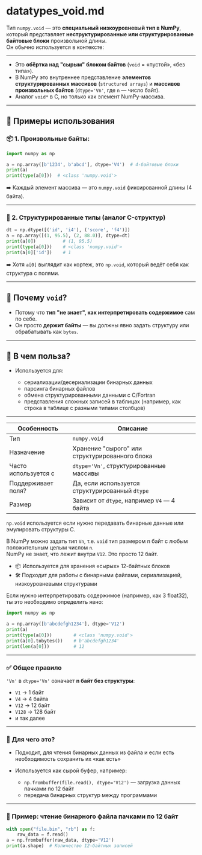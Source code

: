 # datatypes_void.md

Тип `numpy.void` — это **специальный низкоуровневый тип в NumPy**, который представляет **неструктурированные или структурированные байтовые блоки** произвольной длины.  
Он обычно используется в контексте:

---
* Это **обёртка над "сырым" блоком байтов** (`void` = «пустой», «без типа»).
* В NumPy это внутреннее представление **элементов структурированных массивов** (`structured arrays`) и **массивов произвольных байтов** (`dtype='Vn'`, где `n` — число байт).
* Аналог `void*` в C, но только как элемент NumPy-массива.

---

## 🔸 Примеры использования

### 📦 1. **Произвольные байты:**

```python
import numpy as np

a = np.array([b'1234', b'abcd'], dtype='V4')  # 4-байтовые блоки
print(a)
print(type(a[0]))  # <class 'numpy.void'>
```

➡️ Каждый элемент массива — это `numpy.void` фиксированной длины (4 байта).

---

### 🧱 2. **Структурированные типы (аналог C-структур)**

```python
dt = np.dtype([('id', 'i4'), ('score', 'f4')])
a = np.array([(1, 95.5), (2, 88.0)], dtype=dt)
print(a[0])          # (1, 95.5)
print(type(a[0]))    # <class 'numpy.void'>
print(a[0]['id'])    # 1
```

➡️ Хотя `a[0]` выглядит как кортеж, это `np.void`, который ведёт себя как структура с полями.

---

## 🔸 Почему `void`?

* Потому что **тип "не знает", как интерпретировать содержимое** сам по себе.
* Он просто **держит байты** — вы должны явно задать структуру или обрабатывать как `bytes`.

---

## 🔸 В чем польза?

* Используется для:

  * сериализации/десериализации бинарных данных
  * парсинга бинарных файлов
  * обмена структурированными данными с C/Fortran
  * представления сложных записей в таблицах (например, как строка в таблице с разными типами столбцов)

---

| Особенность          | Описание                                        |
| -------------------- | ----------------------------------------------- |
| Тип                  | `numpy.void`                                    |
| Назначение           | Хранение "сырого" или структурированного блока  |
| Часто используется с | `dtype='Vn'`, структурированные массивы         |
| Поддерживает поля?   | Да, если используется структурированный `dtype` |
| Размер               | Зависит от `dtype`, например `V4` — 4 байта     |

`np.void` используется если нужно передавать бинарные данные или эмулировать структуры C. 


В NumPy можно задать тип `Vn`, т.е. `void` тип размером n байт с любым положительным целым числом `n`.  
NumPy не знает, что лежит внутри `V12`. Это просто 12 байт. 
 
* 📦 Используется для хранения «сырых» 12-байтных блоков
* 🛠 Подходит для работы с бинарными файлами, сериализацией, низкоуровневыми структурами

Если нужно интерпретировать содержимое (например, как 3 float32), ты это необходимо определить явно:

```python
import numpy as np

a = np.array([b'abcdefgh1234'], dtype='V12')
print(a)
print(type(a[0]))        # <class 'numpy.void'>
print(a[0].tobytes())    # b'abcdefgh1234'
print(len(a[0]))         # 12
```

---

### ✅ Общее правило

`'Vn'` в `dtype='Vn'` означает **n байт без структуры**:

* `V1` → 1 байт
* `V4` → 4 байта
* `V12` → 12 байт
* `V128` → 128 байт
* и так далее


---

### 🔹 Для чего это?

* Подходит, для чтения бинарных данных из файла и если есть необходимость сохранить их «как есть»
* Используется как сырой буфер, например:

  * `np.frombuffer(file.read(), dtype='V12')` — загрузка данных пачками по 12 байт
  * передача бинарных структур между программами

---

### 🧠 Пример: чтение бинарного файла пачками по 12 байт

```python
with open("file.bin", "rb") as f:
    raw_data = f.read()
a = np.frombuffer(raw_data, dtype='V12')
print(a.shape)  # Количество 12-байтных записей
```

